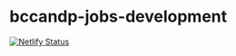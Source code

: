 # bccandp-jobs-development
[![Netlify Status](https://api.netlify.com/api/v1/badges/ace9e682-8617-407e-9e51-c7764363be60/deploy-status)](https://app.netlify.com/sites/bccandp-jobs/deploys)
